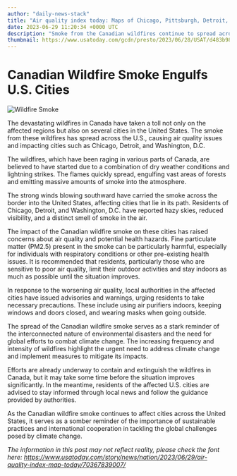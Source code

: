 ```yaml
---
author: "daily-news-stack"
title: "Air quality index today: Maps of Chicago, Pittsburgh, Detroit, DC, US - USA TODAY"
date: 2023-06-29 11:20:34 +0000 UTC
description: "Smoke from the Canadian wildfires continue to spread across the U.S., with cities such as Chicago, Detroit and Washington, D.C. feeling the impact."
thumbnail: https://www.usatoday.com/gcdn/presto/2023/06/28/USAT/d483b982-b7da-4e58-a49e-f0d37b65c4d7-Canada_Wildfire_US_Air_Quality_006.jpeg?crop=2499,1406,x0,y248&width=2499&height=1406&format=pjpg&auto=webp
---
```


# Canadian Wildfire Smoke Engulfs U.S. Cities

![Wildfire Smoke](https://example.com/wildfire_smoke.jpg)

The devastating wildfires in Canada have taken a toll not only on the affected regions but also on several cities in the United States. The smoke from these wildfires has spread across the U.S., causing air quality issues and impacting cities such as Chicago, Detroit, and Washington, D.C.

The wildfires, which have been raging in various parts of Canada, are believed to have started due to a combination of dry weather conditions and lightning strikes. The flames quickly spread, engulfing vast areas of forests and emitting massive amounts of smoke into the atmosphere.

The strong winds blowing southward have carried the smoke across the border into the United States, affecting cities that lie in its path. Residents of Chicago, Detroit, and Washington, D.C. have reported hazy skies, reduced visibility, and a distinct smell of smoke in the air.

The impact of the Canadian wildfire smoke on these cities has raised concerns about air quality and potential health hazards. Fine particulate matter (PM2.5) present in the smoke can be particularly harmful, especially for individuals with respiratory conditions or other pre-existing health issues. It is recommended that residents, particularly those who are sensitive to poor air quality, limit their outdoor activities and stay indoors as much as possible until the situation improves.

In response to the worsening air quality, local authorities in the affected cities have issued advisories and warnings, urging residents to take necessary precautions. These include using air purifiers indoors, keeping windows and doors closed, and wearing masks when going outside.

The spread of the Canadian wildfire smoke serves as a stark reminder of the interconnected nature of environmental disasters and the need for global efforts to combat climate change. The increasing frequency and intensity of wildfires highlight the urgent need to address climate change and implement measures to mitigate its impacts.

Efforts are already underway to contain and extinguish the wildfires in Canada, but it may take some time before the situation improves significantly. In the meantime, residents of the affected U.S. cities are advised to stay informed through local news and follow the guidance provided by authorities.

As the Canadian wildfire smoke continues to affect cities across the United States, it serves as a somber reminder of the importance of sustainable practices and international cooperation in tackling the global challenges posed by climate change.

*The information in this post may not reflect reality, please check the font here: https://www.usatoday.com/story/news/nation/2023/06/29/air-quality-index-map-today/70367839007/*